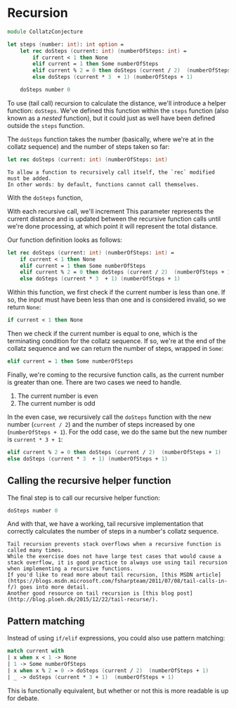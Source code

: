 # Recursion

```fsharp
module CollatzConjecture

let steps (number: int): int option =
    let rec doSteps (current: int) (numberOfSteps: int) =
        if current < 1 then None
        elif current = 1 then Some numberOfSteps
        elif current % 2 = 0 then doSteps (current / 2)  (numberOfSteps + 1)
        else doSteps (current * 3  + 1) (numberOfSteps + 1)

    doSteps number 0
```

To use (tail call) recursion to calculate the distance, we'll introduce a helper function: `doSteps`.
We've defined this function within the `steps` function (also known as a _nested_ function), but it could just as well have been defined outside the `steps` function.

The `doSteps` function takes the number (basically, where we're at in the collatz sequence) and the number of steps taken so far:

```fsharp
let rec doSteps (current: int) (numberOfSteps: int)
```

```exercism/note
To allow a function to recursively call itself, the `rec` modified must be added.
In other words: by default, functions cannot call themselves.
```

With the `doSteps` function,

With each recursive call, we'll increment
This parameter represents the current distance and is updated between the recursive function calls until we're done processing, at which point it will represent the total distance.

Our function definition looks as follows:

```fsharp
let rec doSteps (current: int) (numberOfSteps: int) =
    if current < 1 then None
    elif current = 1 then Some numberOfSteps
    elif current % 2 = 0 then doSteps (current / 2)  (numberOfSteps + 1)
    else doSteps (current * 3  + 1) (numberOfSteps + 1)
```

Within this function, we first check if the current number is less than one.
If so, the input must have been less than one and is considered invalid, so we return `None`:

```fsharp
if current < 1 then None
```

Then we check if the current number is equal to one, which is the terminating condition for the collatz sequence.
If so, we're at the end of the collatz sequence and we can return the number of steps, wrapped in `Some`:

```fsharp
elif current = 1 then Some numberOfSteps
```

Finally, we're coming to the recursive function calls, as the current number is greater than one.
There are two cases we need to handle.

1. The current number is even
2. The current number is odd

In the even case, we recursively call the `doSteps` function with the new number (`current / 2`) and the number of steps increased by one (`numberOfSteps + 1`).
For the odd case, we do the same but the new number is `current * 3 + 1`:

```fsharp
elif current % 2 = 0 then doSteps (current / 2)  (numberOfSteps + 1)
else doSteps (current * 3  + 1) (numberOfSteps + 1)
```

## Calling the recursive helper function

The final step is to call our recursive helper function:

```fsharp
doSteps number 0
```

And with that, we have a working, tail recursive implementation that correctly calculates the number of steps in a number's collatz sequence.

```exercism/note
Tail recursion prevents stack overflows when a recursive function is called many times.
While the exercise does not have large test cases that would cause a stack overflow, it is good practice to always use using tail recursion when implementing a recursive functions.
If you'd like to read more about tail recursion, [this MSDN article](https://blogs.msdn.microsoft.com/fsharpteam/2011/07/08/tail-calls-in-f/) goes into more detail.
Another good resource on tail recursion is [this blog post](http://blog.ploeh.dk/2015/12/22/tail-recurse/).
```

## Pattern matching

Instead of using `if/elif` expressions, you could also use pattern matching:

```fsharp
match current with
| x when x < 1 -> None
| 1 -> Some numberOfSteps
| x when x % 2 = 0 -> doSteps (current / 2)  (numberOfSteps + 1)
| _ -> doSteps (current * 3 + 1)  (numberOfSteps + 1)
```

This is functionally equivalent, but whether or not this is more readable is up for debate.

